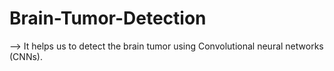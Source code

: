 # Brain-Tumor-Detection
--> It helps us to detect the brain tumor using Convolutional neural networks (CNNs). 

